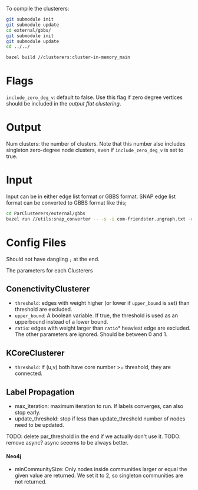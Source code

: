 
To compile the clusterers:

```bash
git submodule init
git submodule update
cd external/gbbs/
git submodule init
git submodule update
cd ../../

bazel build //clusterers:cluster-in-memory_main
```

# Flags

`include_zero_deg_v`: default to false. Use this flag if zero degree vertices should be included in the *output flat clustering*.


# Output
Num clusters: the number of clusters. Note that this number also includes singleton zero-degree node clusters, even if `include_zero_deg_v` is set to true.


# Input

Input can be in either edge list format or GBBS format. SNAP edge list format can be converted to GBBS format like this;

```bash
cd ParClusterers/external/gbbs
bazel run //utils:snap_converter -- -s -i com-friendster.ungraph.txt -o com-friendster.gbbs.txt
```

# Config Files

Should not have dangling `;` at the end.


The parameters for each Clusterers

## ConenctivityClusterer
- `threshold`: edges with weight higher (or lower if `upper_bound` is set) than threshold are excluded.
- `upper_bound`: A boolean variable. If true, the threshold is used as an upperbound instead of a lower bound.
- `ratio`: edges with weight larger than `ratio`* heaviest edge are excluded. The other parameters are ignored. Should be between 0 and 1.

## KCoreClusterer
- `threshold`: if (u,v) both have core number >= threshold, they are connected.

## Label Propagation

- max_iteration: maximum iteration to run. If labels converges, can also stop early.
- update_threshold: stop if less than update_threshold number of nodes need to be updated.

TODO: delete par_threshold in the end if we actually don't use it.
TODO: remove async? async seeems to be always better.

#### Neo4j
- minCommunitySize: Only nodes inside communities larger or equal the given value are returned. We set it to 2, so singleton communities are not returned.